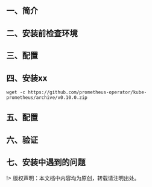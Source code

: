 
## 一、简介
## 二、安装前检查环境
## 三、配置
## 四、安装xx

```shell
wget -c https://github.com/prometheus-operator/kube-prometheus/archive/v0.10.0.zip
```
## 五、配置
## 六、验证
## 七、安装中遇到的问题


!> 版权声明：本文档中内容均为原创，转载请注明出处。
